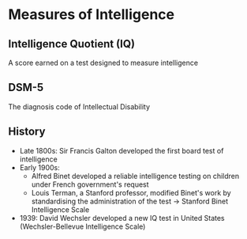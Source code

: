 # Measures of Intelligence

## Intelligence Quotient (IQ)

A score earned on a test designed to measure intelligence

## DSM-5

The diagnosis code of Intellectual Disability

## History

- Late 1800s: Sir Francis Galton developed the first board test of intelligence
- Early 1900s:
  - Alfred Binet developed a reliable intelligence testing on children under French government's request
  - Louis Terman, a Stanford professor, modified Binet's work by standardising the administration of the test -> Stanford Binet Intelligence Scale
- 1939: David Wechsler developed a new IQ test in United States (Wechsler-Bellevue Intelligence Scale)